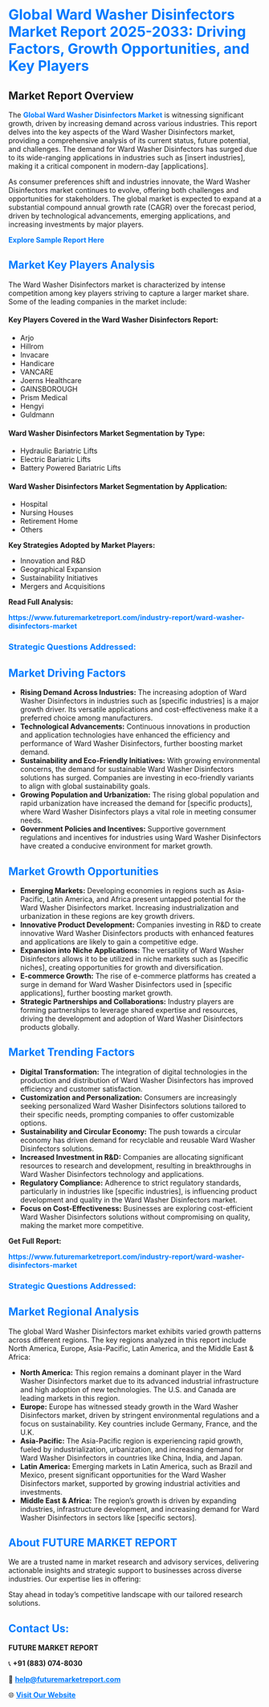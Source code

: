 <h1 style="color: #007BFF;">Global Ward Washer Disinfectors Market Report 2025-2033: Driving Factors, Growth Opportunities, and Key Players</h1>

<section id="overview">
<h2>Market Report Overview</h2>
<p>The <a href="https://www.futuremarketreport.com/industry-report/ward-washer-disinfectors-market" style="color: #007BFF; text-decoration: none;"><strong>Global Ward Washer Disinfectors Market</strong></a> is witnessing significant growth, driven by increasing demand across various industries. This report delves into the key aspects of the Ward Washer Disinfectors market, providing a comprehensive analysis of its current status, future potential, and challenges. The demand for Ward Washer Disinfectors has surged due to its wide-ranging applications in industries such as [insert industries], making it a critical component in modern-day [applications].</p>
<p>As consumer preferences shift and industries innovate, the Ward Washer Disinfectors market continues to evolve, offering both challenges and opportunities for stakeholders. The global market is expected to expand at a substantial compound annual growth rate (CAGR) over the forecast period, driven by technological advancements, emerging applications, and increasing investments by major players.</p>
</section>

<section id="overview">
<p><a href="https://www.futuremarketreport.com/request-sample/reportId=35018" style="color: #007BFF; text-decoration: none;"><strong>Explore Sample Report Here</strong></a></p>
</section>

<section id="key-players">
<h2 style="color: #007BFF;">Market Key Players Analysis</h2>
<p>The Ward Washer Disinfectors market is characterized by intense competition among key players striving to capture a larger market share. Some of the leading companies in the market include:</p>
<h4>Key Players Covered in the Ward Washer Disinfectors Report:</h4>
<ul><li>Arjo</li><li>Hillrom</li><li>Invacare</li><li>Handicare</li><li>VANCARE</li><li>Joerns Healthcare</li><li>GAINSBOROUGH</li><li>Prism Medical</li><li>Hengyi</li><li>Guldmann</li></ul>
<h4>Ward Washer Disinfectors Market Segmentation by Type:</h4>
<ul><li>Hydraulic Bariatric Lifts</li><li>Electric Bariatric Lifts</li><li>Battery Powered Bariatric Lifts</li></ul>

<h4>Ward Washer Disinfectors Market Segmentation by Application:</h4>
<ul><li>Hospital</li><li>Nursing Houses</li><li>Retirement Home</li><li>Others</li></ul>
<p><strong>Key Strategies Adopted by Market Players:</strong></p>
<ul>
<li>Innovation and R&D</li>
<li>Geographical Expansion</li>
<li>Sustainability Initiatives</li>
<li>Mergers and Acquisitions</li>
</ul>
</section>

<section>
<p><strong>Read Full Analysis: </strong></p><a href="https://www.futuremarketreport.com/industry-report/ward-washer-disinfectors-market" style="color: #007BFF; text-decoration: none;"><strong>https://www.futuremarketreport.com/industry-report/ward-washer-disinfectors-market</strong></a>
<h3 style="color: #007BFF;">Strategic Questions Addressed:</h3>
</section>

<section id="driving-factors">
<h2 style="color: #007BFF;">Market Driving Factors</h2>
<ul>
<li><strong>Rising Demand Across Industries:</strong> The increasing adoption of Ward Washer Disinfectors in industries such as [specific industries] is a major growth driver. Its versatile applications and cost-effectiveness make it a preferred choice among manufacturers.</li>
<li><strong>Technological Advancements:</strong> Continuous innovations in production and application technologies have enhanced the efficiency and performance of Ward Washer Disinfectors, further boosting market demand.</li>
<li><strong>Sustainability and Eco-Friendly Initiatives:</strong> With growing environmental concerns, the demand for sustainable Ward Washer Disinfectors solutions has surged. Companies are investing in eco-friendly variants to align with global sustainability goals.</li>
<li><strong>Growing Population and Urbanization:</strong> The rising global population and rapid urbanization have increased the demand for [specific products], where Ward Washer Disinfectors plays a vital role in meeting consumer needs.</li>
<li><strong>Government Policies and Incentives:</strong> Supportive government regulations and incentives for industries using Ward Washer Disinfectors have created a conducive environment for market growth.</li>
</ul>
</section>

<section id="growth-opportunities">
<h2 style="color: #007BFF;">Market Growth Opportunities</h2>
<ul>
<li><strong>Emerging Markets:</strong> Developing economies in regions such as Asia-Pacific, Latin America, and Africa present untapped potential for the Ward Washer Disinfectors market. Increasing industrialization and urbanization in these regions are key growth drivers.</li>
<li><strong>Innovative Product Development:</strong> Companies investing in R&D to create innovative Ward Washer Disinfectors products with enhanced features and applications are likely to gain a competitive edge.</li>
<li><strong>Expansion into Niche Applications:</strong> The versatility of Ward Washer Disinfectors allows it to be utilized in niche markets such as [specific niches], creating opportunities for growth and diversification.</li>
<li><strong>E-commerce Growth:</strong> The rise of e-commerce platforms has created a surge in demand for Ward Washer Disinfectors used in [specific applications], further boosting market growth.</li>
<li><strong>Strategic Partnerships and Collaborations:</strong> Industry players are forming partnerships to leverage shared expertise and resources, driving the development and adoption of Ward Washer Disinfectors products globally.</li>
</ul>
</section>

<section id="trending-factors">
<h2 style="color: #007BFF;">Market Trending Factors</h2>
<ul>
<li><strong>Digital Transformation:</strong> The integration of digital technologies in the production and distribution of Ward Washer Disinfectors has improved efficiency and customer satisfaction.</li>
<li><strong>Customization and Personalization:</strong> Consumers are increasingly seeking personalized Ward Washer Disinfectors solutions tailored to their specific needs, prompting companies to offer customizable options.</li>
<li><strong>Sustainability and Circular Economy:</strong> The push towards a circular economy has driven demand for recyclable and reusable Ward Washer Disinfectors solutions.</li>
<li><strong>Increased Investment in R&D:</strong> Companies are allocating significant resources to research and development, resulting in breakthroughs in Ward Washer Disinfectors technology and applications.</li>
<li><strong>Regulatory Compliance:</strong> Adherence to strict regulatory standards, particularly in industries like [specific industries], is influencing product development and quality in the Ward Washer Disinfectors market.</li>
<li><strong>Focus on Cost-Effectiveness:</strong> Businesses are exploring cost-efficient Ward Washer Disinfectors solutions without compromising on quality, making the market more competitive.</li>
</ul>
</section>

<section>
<p><strong>Get Full Report: </strong></p><a href="https://www.futuremarketreport.com/industry-report/ward-washer-disinfectors-market" style="color: #007BFF; text-decoration: none;"><strong>https://www.futuremarketreport.com/industry-report/ward-washer-disinfectors-market</strong></a>
<h3 style="color: #007BFF;">Strategic Questions Addressed:</h3>
</section>


<section id="regional-analysis">
<h2 style="color: #007BFF;">Market Regional Analysis</h2>
<p>The global Ward Washer Disinfectors market exhibits varied growth patterns across different regions. The key regions analyzed in this report include North America, Europe, Asia-Pacific, Latin America, and the Middle East & Africa:</p>
<ul>
<li><strong>North America:</strong> This region remains a dominant player in the Ward Washer Disinfectors market due to its advanced industrial infrastructure and high adoption of new technologies. The U.S. and Canada are leading markets in this region.</li>
<li><strong>Europe:</strong> Europe has witnessed steady growth in the Ward Washer Disinfectors market, driven by stringent environmental regulations and a focus on sustainability. Key countries include Germany, France, and the U.K.</li>
<li><strong>Asia-Pacific:</strong> The Asia-Pacific region is experiencing rapid growth, fueled by industrialization, urbanization, and increasing demand for Ward Washer Disinfectors in countries like China, India, and Japan.</li>
<li><strong>Latin America:</strong> Emerging markets in Latin America, such as Brazil and Mexico, present significant opportunities for the Ward Washer Disinfectors market, supported by growing industrial activities and investments.</li>
<li><strong>Middle East & Africa:</strong> The region’s growth is driven by expanding industries, infrastructure development, and increasing demand for Ward Washer Disinfectors in sectors like [specific sectors].</li>
</ul>
</section>

<footer>
<h2 style="color: #007BFF;">About FUTURE MARKET REPORT</h2>
<p>We are a trusted name in market research and advisory services, delivering actionable insights and strategic support to businesses across diverse industries. Our expertise lies in offering:</p>

<p>Stay ahead in today’s competitive landscape with our tailored research solutions.</p>

<h2 style="color: #007BFF;">Contact Us:</h2>
<p><strong>FUTURE MARKET REPORT</strong></p>
<p>📞 <strong>+91 (883) 074-8030</strong></p>
<p>📧 <strong><a href="mailto:help@futuremarketreport.com" style="color: #007BFF;">help@futuremarketreport.com</a></strong></p>
<p>🌐 <strong><a href="https://www.futuremarketreport.com/" style="color: #007BFF;">Visit Our Website</a></strong></p>
</footer>